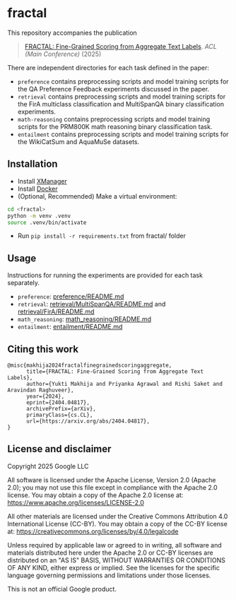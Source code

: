 # fractal

This repository accompanies the publication

> [FRACTAL: Fine-Grained Scoring from Aggregate Text Labels](https://arxiv.org/abs/2404.04817). *ACL (Main Conference)* (2025)

There are independent directories for each task defined in the paper:

- `preference` contains preprocessing scripts and model training scripts for
 the QA Preference Feedback experiments discussed in the paper.
- `retrieval` contains preprocessing scripts and model training scripts for
 the FirA multiclass classification and MultiSpanQA binary classification
 experiments.
- `math-reasoning` contains preprocessing scripts and model training scripts for
 the PRM800K math reasoning binary classification task.
- `entailment` contains preprocessing scripts and model training scripts for
 the WikiCatSum and AquaMuSe datasets.

## Installation

- Install [XManager](https://github.com/google-deepmind/xmanager)
- Install [Docker](https://github.com/google-deepmind/xmanager#install-docker-optional)
- (Optional, Recommended) Make a virtual environment:
```bash
cd <fractal>
python -m venv .venv
source .venv/bin/activate
```
- Run `pip install -r requirements.txt` from fractal/ folder

## Usage

Instructions for running the experiments are provided for each task separately.

- `preference`: [preference/README.md](preference/README.md)
- `retrieval`: [retrieval/MultiSpanQA/README.md](retrieval/MultiSpanQA/README.md) and [retrieval/FirA/README.md](retrieval/FirA/README.md)
- `math_reasoning`: [math_reasoning/README.md](math_reasoning/README.md)
- `entailment`: [entailment/README.md](entailment/README.md)

## Citing this work

```
@misc{makhija2024fractalfinegrainedscoringaggregate,
      title={FRACTAL: Fine-Grained Scoring from Aggregate Text Labels},
      author={Yukti Makhija and Priyanka Agrawal and Rishi Saket and Aravindan Raghuveer},
      year={2024},
      eprint={2404.04817},
      archivePrefix={arXiv},
      primaryClass={cs.CL},
      url={https://arxiv.org/abs/2404.04817},
}
```

## License and disclaimer

Copyright 2025 Google LLC

All software is licensed under the Apache License, Version 2.0 (Apache 2.0);
you may not use this file except in compliance with the Apache 2.0 license.
You may obtain a copy of the Apache 2.0 license at:
https://www.apache.org/licenses/LICENSE-2.0

All other materials are licensed under the Creative Commons Attribution 4.0
International License (CC-BY). You may obtain a copy of the CC-BY license at:
https://creativecommons.org/licenses/by/4.0/legalcode

Unless required by applicable law or agreed to in writing, all software and
materials distributed here under the Apache 2.0 or CC-BY licenses are
distributed on an "AS IS" BASIS, WITHOUT WARRANTIES OR CONDITIONS OF ANY KIND,
either express or implied. See the licenses for the specific language governing
permissions and limitations under those licenses.

This is not an official Google product.
